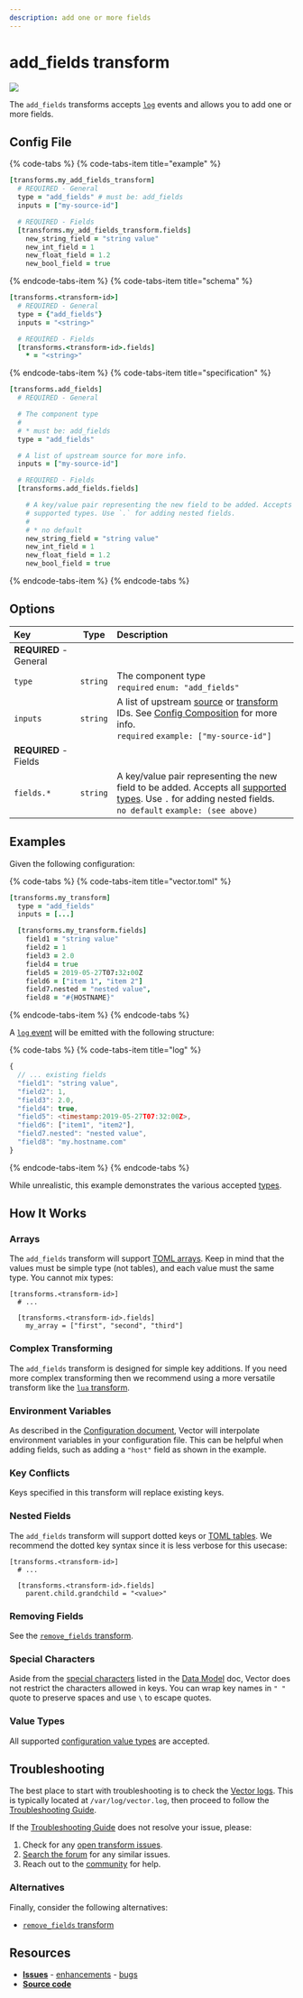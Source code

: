 ```yaml
---
description: add one or more fields
---
```


<!---
!!!WARNING!!!!

This file is autogenerated! Please do not manually edit this file.
Instead, please modify the contents of `scripts/metadata.toml`.
-->


# add_fields transform

![](../../../assets/add_fields-transform.svg)


The `add_fields` transforms accepts [`log`][docs.log_event] events and allows you to add one or more fields.

## Config File

{% code-tabs %}
{% code-tabs-item title="example" %}
```coffeescript
[transforms.my_add_fields_transform]
  # REQUIRED - General
  type = "add_fields" # must be: add_fields
  inputs = ["my-source-id"]

  # REQUIRED - Fields
  [transforms.my_add_fields_transform.fields]
    new_string_field = "string value"
    new_int_field = 1
    new_float_field = 1.2
    new_bool_field = true
```
{% endcode-tabs-item %}
{% code-tabs-item title="schema" %}
```coffeescript
[transforms.<transform-id>]
  # REQUIRED - General
  type = {"add_fields"}
  inputs = "<string>"

  # REQUIRED - Fields
  [transforms.<transform-id>.fields]
    * = "<string>"
```
{% endcode-tabs-item %}
{% code-tabs-item title="specification" %}
```coffeescript
[transforms.add_fields]
  # REQUIRED - General

  # The component type
  #
  # * must be: add_fields
  type = "add_fields"

  # A list of upstream source for more info.
  inputs = ["my-source-id"]

  # REQUIRED - Fields
  [transforms.add_fields.fields]

    # A key/value pair representing the new field to be added. Accepts all
    # supported types. Use `.` for adding nested fields.
    #
    # * no default
    new_string_field = "string value"
    new_int_field = 1
    new_float_field = 1.2
    new_bool_field = true
```
{% endcode-tabs-item %}
{% endcode-tabs %}

## Options

| Key  | Type  | Description |
| :--- | :---: | :---------- |
| **REQUIRED** - General | | |
| `type` | `string` | The component type<br />`required` `enum: "add_fields"` |
| `inputs` | `string` | A list of upstream [source][docs.sources] or [transform][docs.transforms] IDs. See [Config Composition][docs.config_composition] for more info.<br />`required` `example: ["my-source-id"]` |
| **REQUIRED** - Fields | | |
| `fields.*` | `string` | A key/value pair representing the new field to be added. Accepts all [supported types][docs.config_value_types]. Use `.` for adding nested fields.<br />`no default` `example: (see above)` |

## Examples



Given the following configuration:

{% code-tabs %}
{% code-tabs-item title="vector.toml" %}
```coffeescript
[transforms.my_transform]
  type = "add_fields"
  inputs = [...]

  [transforms.my_transform.fields]
    field1 = "string value"
    field2 = 1
    field3 = 2.0
    field4 = true
    field5 = 2019-05-27T07:32:00Z
    field6 = ["item 1", "item 2"]
    field7.nested = "nested value",
    field8 = "#{HOSTNAME}"
```
{% endcode-tabs-item %}
{% endcode-tabs %}

A [`log` event][docs.log_event] will be emitted with the following structure:

{% code-tabs %}
{% code-tabs-item title="log" %}
```javascript
{
  // ... existing fields
  "field1": "string value",
  "field2": 1,
  "field3": 2.0,
  "field4": true,
  "field5": <timestamp:2019-05-27T07:32:00Z>,
  "field6": ["item1", "item2"],
  "field7.nested": "nested value",
  "field8": "my.hostname.com"
}
```
{% endcode-tabs-item %}
{% endcode-tabs %}

While unrealistic, this example demonstrates the various accepted [types][docs.config_value_types].




## How It Works

### Arrays

The `add_fields` transform will support [TOML arrays][url.toml_array]. Keep in mind that the values must be simple type (not tables), and each value must the same type. You cannot mix types:

```
[transforms.<transform-id>]
  # ...
  
  [transforms.<transform-id>.fields]
    my_array = ["first", "second", "third"]
```

### Complex Transforming

The `add_fields` transform is designed for simple key additions. If you need more complex transforming then we recommend using a more versatile transform like the [`lua` transform][docs.lua_transform].

### Environment Variables

As described in the [Configuration document][docs.configuration], Vector will interpolate environment variables in your configuration file. This can be helpful when adding fields, such as adding a `"host"` field as shown in the example.

### Key Conflicts

Keys specified in this transform will replace existing keys.

### Nested Fields

The `add_fields` transform will support dotted keys or [TOML tables][url.toml_table]. We recommend the dotted key syntax since it is less verbose for this usecase:

```
[transforms.<transform-id>]
  # ...
  
  [transforms.<transform-id>.fields]
    parent.child.grandchild = "<value>"
```

### Removing Fields

See the [`remove_fields` transform][docs.remove_fields_transform].

### Special Characters

Aside from the [special characters][docs.event_key_special_characters] listed in the [Data Model][docs.data_model] doc, Vector does not restrict the characters allowed in keys. You can wrap key names in `" "` quote to preserve spaces and use `\` to escape quotes.

### Value Types

All supported [configuration value types][docs.config_value_types] are accepted.

## Troubleshooting

The best place to start with troubleshooting is to check the
[Vector logs][docs.monitoring_logs]. This is typically located at
`/var/log/vector.log`, then proceed to follow the
[Troubleshooting Guide][docs.troubleshooting].

If the [Troubleshooting Guide][docs.troubleshooting] does not resolve your
issue, please:

1. Check for any [open transform issues](https://github.com/timberio/vector/issues?q=is%3Aopen+is%3Aissue+label%3A%22Transform%3A+add_fields%22).
2. [Search the forum][url.search_forum] for any similar issues.
2. Reach out to the [community][url.community] for help.

### Alternatives

Finally, consider the following alternatives:

* [`remove_fields` transform][docs.remove_fields_transform]

## Resources

* [**Issues**](https://github.com/timberio/vector/issues?q=is%3Aopen+is%3Aissue+label%3A%22Transform%3A+add_fields%22) - [enhancements](https://github.com/timberio/vector/issues?q=is%3Aopen+is%3Aissue+label%3A%22Transform%3A+add_fields%22+label%3A%22Type%3A+Enhancement%22) - [bugs](https://github.com/timberio/vector/issues?q=is%3Aopen+is%3Aissue+label%3A%22Transform%3A+add_fields%22+label%3A%22Type%3A+Bug%22)
* [**Source code**](https://github.com/timberio/vector/tree/master/src/transform/add_fields.rs)


[docs.config_composition]: ../../../usage/configuration/README.md#composition
[docs.config_value_types]: ../../../usage/configuration/README.md#value-types
[docs.configuration]: ../../../usage/configuration
[docs.data_model]: ../../../about/data-model.md
[docs.event_key_special_characters]: ../../../about/data-model.md#special-characters
[docs.log_event]: ../../../about/data-model.md#log
[docs.lua_transform]: ../../../usage/configuration/transforms/lua.md
[docs.monitoring_logs]: ../../../usage/administration/monitoring.md#logs
[docs.remove_fields_transform]: ../../../usage/configuration/transforms/remove_fields.md
[docs.sources]: ../../../usage/configuration/sources
[docs.transforms]: ../../../usage/configuration/transforms
[docs.troubleshooting]: ../../../usage/guides/troubleshooting.md
[url.community]: https://vector.dev/community
[url.search_forum]: https://forum.vector.dev/search?expanded=true
[url.toml_array]: https://github.com/toml-lang/toml#user-content-array
[url.toml_table]: https://github.com/toml-lang/toml#user-content-table

